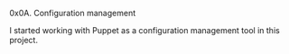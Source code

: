 0x0A. Configuration management

I started working with Puppet as a configuration management tool in this project.
